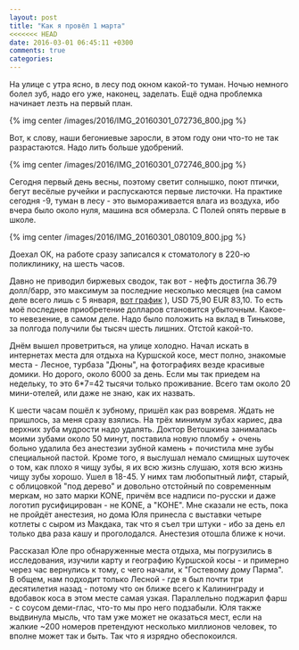 ```yaml
---
layout: post
title: "Как я провёл 1 марта"
<<<<<<< HEAD
date: 2016-03-01 06:45:11 +0300
comments: true
categories: 
---
```

На улице с утра ясно, в лесу под окном какой-то туман. Ночью немного болел зуб, надо его уже, наконец, заделать. Ещё одна проблемка начинает лезть на первый план.

{% img center /images/2016/IMG_20160301_072736_800.jpg %}

Вот, к слову, наши бегониевые заросли, в этом году они что-то не так разрастаются. Надо лить больше удобрений.

{% img center /images/2016/IMG_20160301_072746_800.jpg %}

Сегодня первый день весны, поэтому светит солнышко, поют птички, бегут весёлые ручейки и распускаются первые листочки. На практике сегодня -9, туман в лесу - это вымораживается влага из воздуха, ибо вчера было около нуля, машина вся обмерзла. С Полей опять первые в школе.

{% img center /images/2016/IMG_20160301_080109_800.jpg %}

Доехал ОК, на работе сразу записался к стоматологу в 220-ю поликлинику, на шесть часов. 

Давно не приводил биржевых сводок, так вот - нефть достигла 36.79 долл/барр, это максимум за последние несколько месяцев (на самом деле всего лишь с 5 января, [вот график](https://news.yandex.ru/quotes/1006.html) ), USD 75,90 EUR 83,10. То есть моё последнее приобретение долларов становится убыточным. Какое-то невезение, в самом деле. Надо было положить на вклад в Тинькове, за полгода получили бы тысяч шесть лишних. Отстой какой-то.

Днём вышел проветриться, на улице холодно. Начал искать в интернетах места для отдыха на Куршской косе, мест полно, знакомые места - Лесное, турбаза "Дюны", на фотографиях везде красивые домики. Но дорого, около 6000 за день. Если мы так приедем на недельку, то это 6*7=42 тысячи только проживание. Всего там около 20 мини-отелей, или даже не знаю, как их назвать.

К шести часам пошёл к зубному, пришёл как раз вовремя. Ждать не пришлось, за меня сразу взялись. На трёх минимум зубах кариес, два верхних зуба мудрости надо удалять. Доктор Ветошкина занималась моими зубами около 50 минут, поставила новую пломбу + очень больно удалила без анестезии зубной камень + почистила мне зубы специальной пастой. Кроме того, я выслушал немало смищных шуточек о том, как плохо я чищу зубы, я их всю жизнь слушаю, хотя всю жизнь чищу зубы хорошо. Ушел в 18-45. У нимх там любопытный лифт, старый, с облицовкой "под дерево" и довольно отстойный по современным меркам, но зато марки KONE, причём все надписи по-русски и даже логотип русифицирован - не KONE, а "КОНЕ". Мне сказали не есть, пока не пройдёт анестезия, но дома Юля принесла с выставки четыре котлеты с сыром из Макдака, так что я съел три штуки - ибо за день ел только два раза кашу и проголодался. Анестезия отошла ближе к ночи.

Рассказал Юле про обнаруженные места отдыха, мы погрузились в исследования, изучили карту и географию Куршской косы - и примерно через час вернулись к тому, с чего начали, к "Гостевому дому Парма". В общем, нам подходит только Лесной - где я был почти три десятилетия назад - потому что он ближе всего к Калининграду и вдобавок коса в этом месте самая узкая. Параллельно поджарил фарш - с соусом деми-глас, что-то мы про него подзабыли. Юля также выдвинула мысль, что там уже может не оказаться мест, если на жалкие ~200 номеров претендуют несколько миллионов человек, то вполне может так и быть. Так что я изрядно обеспокоился.
